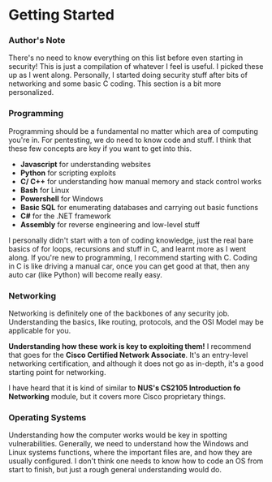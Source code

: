# Getting Started

### Author's Note

There's no need to know everything on this list before even starting in security! This is just a compilation of whatever I feel is useful. I picked these up as I went along. Personally, I started doing security stuff after bits of networking and some basic C coding. This section is a bit more personalized.

### Programming

Programming should be a fundamental no matter which area of computing you're in. For pentesting, we do need to know code and stuff. I think that these few concepts are key if you want to get into this.&#x20;

* **Javascript** for understanding websites
* **Python** for scripting exploits
* **C/ C++** for understanding how manual memory and stack control works
* **Bash** for Linux
* **Powershell** for Windows
* **Basic SQL** for enumerating databases and carrying out basic functions&#x20;
* **C#** for the .NET framework
* **Assembly** for reverse engineering and low-level stuff

I personally didn't start with a ton of coding knowledge, just the real bare basics of for loops, recursions and stuff in C, and learnt more as I went along. If you're new to programming, I recommend starting with C. Coding in C is like driving a manual car, once you can get good at that, then any auto car (like Python) will become really easy.

### Networking

Networking is definitely one of the backbones of any security job. Understanding the basics, like routing, protocols, and the OSI Model may be applicable for you.

**Understanding how these work is key to exploiting them!** I recommend that goes for the **Cisco Certified Network Associate**. It's an entry-level networking certification, and although it does not go as in-depth, it's a good starting point for networking.&#x20;

I have heard that it is kind of similar to **NUS's CS2105 Introduction fo Networking** module, but it covers more Cisco proprietary things.

### Operating Systems

Understanding how the computer works would be key in spotting vulnerabilities. Generally, we need to understand how the Windows and Linux systems functions, where the important files are, and how they are usually configured. I don't think one needs to know how to code an OS from start to finish, but just a rough general understanding would do.
